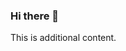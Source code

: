 ### Hi there 👋

<!-- Additional content -->
<p>This is additional content.</p>

<!--
**Gtarafdar/Gtarafdar** is a ✨ _special_ ✨ repository because its `README.md` (this file) appears on your GitHub profile.

Here are some ideas to get you started:

- 🔭 I’m currently working on GitHub Readme Generator
- 🌱 I’m currently learning ChatGPT prompting
- 👯 I’m looking to collaborate on Product management
- 🤔 I’m looking for help with creating WordPress Plugins
- 💬 Ask me about WordPress Plugin Ideas
- 📫 How to reach me: gobinda.ext1@gmail.com
- 😄 Pronouns: ... G-Tarafar
- ⚡ Fun fact: ... Nothing
-->
